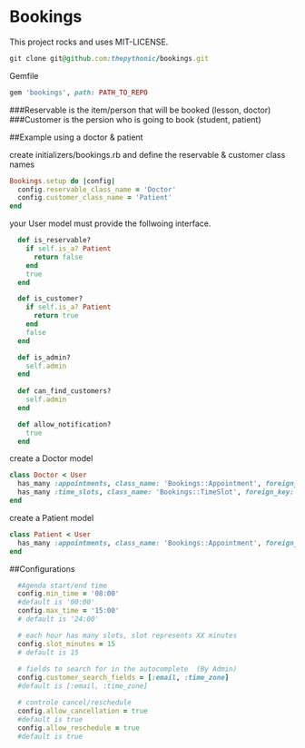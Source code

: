 # Bookings

This project rocks and uses MIT-LICENSE.

```ruby
git clone git@github.com:thepythonic/bookings.git
```

Gemfile

```ruby
gem 'bookings', path: PATH_TO_REPO
```

###Reservable is the item/person that will be booked  (lesson, doctor)
###Customer is the persion who is going to book (student, patient)

##Example using a doctor & patient

create initializers/bookings.rb and define the reservable & customer class names
```ruby
Bookings.setup do |config|
  config.reservable_class_name = 'Doctor'
  config.customer_class_name = 'Patient'
end
```

your User model must provide the follwoing interface.

```ruby
  def is_reservable?
    if self.is_a? Patient
      return false
    end
    true
  end

  def is_customer?
    if self.is_a? Patient
      return true
    end
    false
  end

  def is_admin?
    self.admin
  end
  
  def can_find_customers?
    self.admin
  end

  def allow_notification?
    true
  end
```

create a Doctor model
```ruby
class Doctor < User
  has_many :appointments, class_name: 'Bookings::Appointment', foreign_key: 'reservable_id'
  has_many :time_slots, class_name: 'Bookings::TimeSlot', foreign_key: 'reservable_id'
end
```

create a Patient model
```ruby
class Patient < User
  has_many :appointments, class_name: 'Bookings::Appointment', foreign_key: 'customer_id'
end
```

##Configurations
```ruby
  #Agenda start/end time
  config.min_time = '08:00'
  #default is '00:00'
  config.max_time = '15:00'
  # default is '24:00'

  # each hour has many slots, slot represents XX minutes
  config.slot_minutes = 15
  # default is 15
  
  # fields to search for in the autocomplete  (By Admin)
  config.customer_search_fields = [:email, :time_zone]
  #default is [:email, :time_zone]

  # controle cancel/reschedule
  config.allow_cancellation = true
  #default is true
  config.allow_reschedule = true
  #default is true
```

